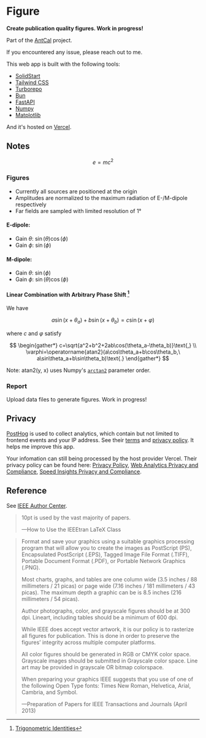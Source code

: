 # Figure

**Create publication quality figures. Work in progress!**

Part of the [AntCal](https://github.com/atlanswer/AntCal) project.

If you encountered any issue, please reach out to me.

This web app is built with the following tools:

- [SolidStart](https://start.solidjs.com)
- [Tailwind CSS](https://tailwindcss.com)
- [Turborepo](https://turbo.build/repo)
- [Bun](https://bun.sh)
- [FastAPI](https://fastapi.tiangolo.com)
- [Numpy](https://numpy.org)
- [Matplotlib](https://matplotlib.org)

And it's hosted on [Vercel](https://vercel.com).

## Notes

$$
e = mc^2
$$

### Figures

- Currently all sources are positioned at the origin
- Amplitudes are normalized to the maximum radiation of E-/M-dipole respectively
- Far fields are sampled with limited resolution of 1°

#### E-dipole:

- Gain $θ$: $\sin(\theta)\cos(\phi)$
- Gain $ϕ$: $\sin(\phi)$

#### M-dipole:

- Gain $θ$: $\sin(\phi)$
- Gain $ϕ$: $\sin(\theta)\cos(\phi)$

#### Linear Combination with Arbitrary Phase Shift [^wikipedia]

We have

$$
a\sin(x+\theta_a)+b\sin(x+\theta_b)=c\sin(x+\varphi)
$$

where $c$ and $\varphi$ satisfy

$$
\begin{gather*}
c=\sqrt{a^2+b^2+2ab\cos(\theta_a-\theta_b)}\text{,} \\
\varphi=\operatorname{atan2}(a\cos\theta_a+b\cos\theta_b,\ a\sin\theta_a+b\sin\theta_b)\text{.}
\end{gather*}
$$

Note: $\operatorname{atan2(y,\ x)}$ uses Numpy's [`arctan2`](https://numpy.org/doc/stable/reference/generated/numpy.arctan2.html) parameter order.

[^wikipedia]: [Trigonometric Identities](https://en.wikipedia.org/wiki/List_of_trigonometric_identities#Arbitrary_phase_shift)

### Report

Upload data files to generate figures. Work in progress!

## Privacy

[PostHog](https://posthog.com) is used to collect analytics,
which contain but not limited to frontend events and your IP address.
See their [terms](https://posthog.com/terms)
and [privacy policy](https://posthog.com/privacy).
It helps me improve this app.

Your infomation can still being processed by the host provider Vercel.
Their privacy policy can be found here:
[Privacy Policy](https://vercel.com/legal/privacy-policy),
[Web Analytics Privacy and Compliance](https://vercel.com/docs/analytics/privacy-policy),
[Speed Insights Privacy and Compliance](https://vercel.com/docs/speed-insights/privacy-policy).

## Reference

See [IEEE Author Center](https://journals.ieeeauthorcenter.ieee.org).

> 10pt is used by the vast majority of papers.
>
> —How to Use the IEEEtran LaTeX Class

> Format and save your graphics using a suitable
> graphics processing program that will allow
> you to create the images as PostScript (PS),
> Encapsulated PostScript (.EPS),
> Tagged Image File Format (.TIFF),
> Portable Document Format (.PDF),
> or Portable Network Graphics (.PNG).
>
> Most charts, graphs, and tables are one column wide
> (3.5 inches / 88 millimeters / 21 picas)
> or page wide (7.16 inches / 181 millimeters / 43 picas).
> The maximum depth a graphic can be is 8.5 inches
> (216 millimeters / 54 picas).
>
> Author photographs, color, and grayscale figures
> should be at 300 dpi.
> Lineart, including tables should be a minimum
> of 600 dpi.
>
> While IEEE does accept vector artwork,
> it is our policy is to rasterize
> all figures for publication.
> This is done in order to preserve the
> figures’ integrity across multiple computer platforms.
>
> All color figures should be generated in RGB
> or CMYK color space.
> Grayscale images should be submitted in
> Grayscale color space.
> Line art may be provided in grayscale
> OR bitmap colorspace.
>
> When preparing your graphics IEEE suggests
> that you use of one of the
> following Open Type fonts:
> Times New Roman, Helvetica, Arial, Cambria, and Symbol.
>
> —Preparation of Papers for IEEE Transactions and Journals (April 2013)
